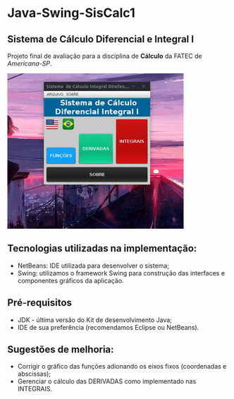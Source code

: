 # Java-Swing-SisCalc1
 ## Sistema de Cálculo Diferencial e Integral I
 
 Projeto final de avaliação para a disciplina de **Cálculo** da FATEC de *Americana-SP*.
 
 ![Sistema de Cálculo I](https://github.com/roger-otrevizan/Java-Swing-SisCalc1/blob/master/src/Imagens/bloggif_5efc02059e448.gif)
 
 ## Tecnologias utilizadas na implementação:

 * NetBeans: IDE utilizada para desenvolver o sistema;
 * Swing: utilizamos o framework Swing para construção das interfaces e componentes gráficos da aplicação.
 
 ## Pré-requisitos
 * JDK - última versão do Kit de desenvolvimento Java;
 * IDE de sua preferência (recomendamos Eclipse ou NetBeans).

 ## Sugestões de melhoria:

 - Corrigir o gráfico das funções adionando os eixos fixos (coordenadas e abscissas);
 - Gerenciar o cálculo das DERIVADAS como implementado nas INTEGRAIS.
